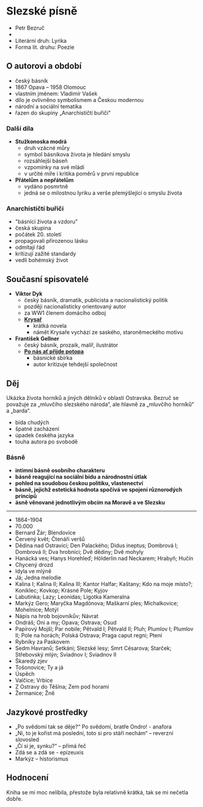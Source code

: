 # Slezské písně

- Petr Bezruč
-
- Literární druh: Lyrika
- Forma lit. druhu: Poezie

## O autorovi a období

- český básník
- 1867 Opava – 1958 Olomouc
- vlastním jménem: Vladimír Vašek
- dílo je ovlivněno symbolismem a Českou modernou
- národní a sociální tematika
- řazen do skupiny „Anarchističtí buřiči“

### Další díla

- **Stužkonoska modrá**
  - druh vzácné můry
  - symbol básníkova života je hledání smyslu
  - rozsáhlejší báseň
  - vzpomínky na své mládí
  - v určité míře i kritika poměrů v první republice
- **Přátelům a nepřátelům**
  - vydáno posmrtně
  - jedná se o milostnou lyriku a verše přemýšlející o smyslu života

### Anarchističtí buřiči

- "básníci života a vzdoru"
- česká skupina
- počátek 20. století
- propagovali přirozenou lásku
- odmítají řád
- kritizují zažité standardy
- vedli bohémský život

## Současní spisovatelé

- **Viktor Dyk**
  - český básník, dramatik, publicista a nacionalistický politik
  - později nacionalisticky orientovaný autor
  - za WW1 členem domácího odboj
  - [**Krysař**](./Krysar.md)
    - krátká novela
    - námět Krysaře vychází ze saského, staroněmeckého motivu
- **František Gellner**
  - český básník, prozaik, malíř, ilustrátor
  - [**Po nás ať přijde potopa**](./Po_nas_at_prijde_potopa.md)
    - básnické sbírka
    - autor kritizuje tehdejší společnost

## Děj

Ukázka života horníků a jiných dělníků v oblasti Ostravska. Bezruč se považuje za „mluvčího slezského národa“, ale hlavně za „mluvčího horníků“ a „barda“.

- bída chudých
- špatné zacházení
- úpadek českéha jazyka
- touha autora po svobodě

### Básně

- **intimní básně osobního charakteru**
- **básně reagující na sociální bídu a národnostní útlak**
- **pohled na soudobou českou politiku, vlastenectví**
- **básně, jejichž estetická hodnota spočívá ve spojení různorodých principů**
- **ásně věnované jednotlivým obcím na Moravě a ve Slezsku**
<hr/>

- 1864–1904
- 70.000
- Bernard Žár; Blendovice
- Červený květ; Čtenáři veršů
- Dědina nad Ostravicí; Den Palackého; Didus ineptus; Dombrová I; Dombrová II; Dva hrobníci; Dvě dědiny; Dvě mohyly
- Hanácká ves; Hanys Horehleď; Hölderlin nad Neckarem; Hrabyň; Hučín
- Chycený drozd
- Idyla ve mlýně
- Já; Jedna melodie
- Kalina I; Kalina II; Kalina III; Kantor Halfar; Kaštany; Kdo na moje místo?; Koniklec; Kovkop; Krásné Pole; Kyjov
- Labutinka; Lazy; Leonidas; Ligotka Kameralna
- Markýz Gero; Maryčka Magdónova; Maškarní ples; Michalkovice; Mohelnice; Motýl
- Nápis na hrob bojovníkův; Návrat
- Ondráš; Oni a my; Opava; Ostrava; Osud
- Papírový Mojšl; Par nobile; Pětvald I; Pětvald II; Pluh; Plumlov I; Plumlov II; Pole na horách; Polská Ostrava; Praga caput regni; Ptení
- Rybníky za Paskovem
- Sedm Havranů; Setkání; Slezské lesy; Smrt Césarova; Starček; Střebovský mlýn; Sviadnov I; Sviadnov II
- Škaredý zjev
- Tošonovice; Ty a já
- Úspěch
- Valčice; Vrbice
- Z Ostravy do Těšína; Zem pod horami
- Žermanice; Žně

## Jazykové prostředky

- „Po svědomí tak se děje?“ Po svědomí, bratře Ondro! - anafora
- „Ni, to je kořist má poslední, toto si pro stáří nechám“ – reverzní slovosled
- „Čí si je, synku?“ – přímá řeč
- Zdá se a zdá se - epizeuxis
- Markýz – historismus

## Hodnocení

Kniha se mi moc nelíbila, přestože byla relativně krátká, tak se mi nečetla dobře.
